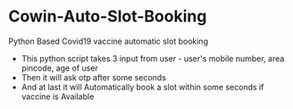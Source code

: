 # Cowin-Auto-Slot-Booking
Python Based Covid19 vaccine automatic slot booking 
- This python script takes 3 input from user -  user's mobile number, area pincode, age of user 
- Then it will ask otp after some seconds
- And at last it will Automatically book a slot within some seconds if vaccine is Available
